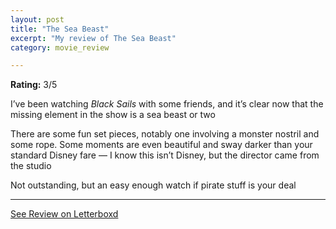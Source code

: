 ```yaml
---
layout: post
title: "The Sea Beast"
excerpt: "My review of The Sea Beast"
category: movie_review

---
```


**Rating:** 3/5

I’ve been watching <i>Black Sails</i> with some friends, and it’s clear now that the missing element in the show is a sea beast or two

There are some fun set pieces, notably one involving a monster nostril and some rope. Some moments are even beautiful and sway darker than your standard Disney fare — I know this isn’t Disney, but the director came from the studio

Not outstanding, but an easy enough watch if pirate stuff is your deal

<hr>

[See Review on Letterboxd](https://boxd.it/3M2wvv)
